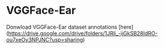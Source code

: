 # VGGFace-Ear

Donwload VGGFace-Ear dataset annotations [here] (https://drive.google.com/drive/folders/1JRli_-ijGkSB28IdRO-ou7xeOy3NPJNC?usp=sharing)

